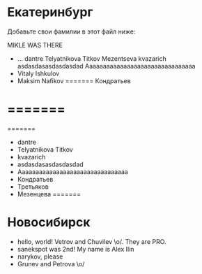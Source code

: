 Екатеринбург
===
Добавьте свои фамилии в этот файл ниже: 

MIKLE WAS THERE

* ...
dantre
Telyatnikova Titkov
Mezentseva
kvazarich
asdasdasasdasdasdad
Aaaaaaaaaaaaaaaaaaaaaaaaaaaaaaaa
* Vitaly Ishkulov
* Maksim Nafikov
=======
Кондратьев

=======
=======
=======
* dantre
* Telyatnikova Titkov
* kvazarich
* asdasdasasdasdasdad
* Aaaaaaaaaaaaaaaaaaaaaaaaaaaaaaaa
* Кондратьев
* Третьяков
* Мезенцева
=======


Новосибирск
=====

* hello, world! Vetrov and Chuvilev \o/. They are PRO.
* sanekspot was 2nd! My name is Alex Ilin
* narykov, please 
* Grunev and Petrova \o/
